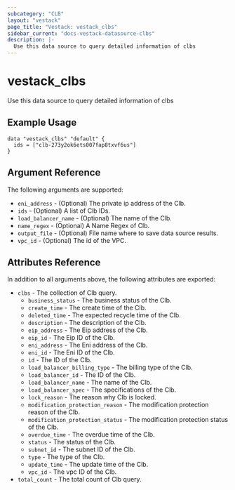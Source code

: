 ```yaml
---
subcategory: "CLB"
layout: "vestack"
page_title: "Vestack: vestack_clbs"
sidebar_current: "docs-vestack-datasource-clbs"
description: |-
  Use this data source to query detailed information of clbs
---
```

# vestack_clbs
Use this data source to query detailed information of clbs
## Example Usage
```hcl
data "vestack_clbs" "default" {
  ids = ["clb-273y2ok6ets007fap8txvf6us"]
}
```
## Argument Reference
The following arguments are supported:
* `eni_address` - (Optional) The private ip address of the Clb.
* `ids` - (Optional) A list of Clb IDs.
* `load_balancer_name` - (Optional) The name of the Clb.
* `name_regex` - (Optional) A Name Regex of Clb.
* `output_file` - (Optional) File name where to save data source results.
* `vpc_id` - (Optional) The id of the VPC.

## Attributes Reference
In addition to all arguments above, the following attributes are exported:
* `clbs` - The collection of Clb query.
  * `business_status` - The business status of the Clb.
  * `create_time` - The create time of the Clb.
  * `deleted_time` - The expected recycle time of the Clb.
  * `description` - The description of the Clb.
  * `eip_address` - The Eip address of the Clb.
  * `eip_id` - The Eip ID of the Clb.
  * `eni_address` - The Eni address of the Clb.
  * `eni_id` - The Eni ID of the Clb.
  * `id` - The ID of the Clb.
  * `load_balancer_billing_type` - The billing type of the Clb.
  * `load_balancer_id` - The ID of the Clb.
  * `load_balancer_name` - The name of the Clb.
  * `load_balancer_spec` - The specifications of the Clb.
  * `lock_reason` - The reason why Clb is locked.
  * `modification_protection_reason` - The modification protection reason of the Clb.
  * `modification_protection_status` - The modification protection status of the Clb.
  * `overdue_time` - The overdue time of the Clb.
  * `status` - The status of the Clb.
  * `subnet_id` - The subnet ID of the Clb.
  * `type` - The type of the Clb.
  * `update_time` - The update time of the Clb.
  * `vpc_id` - The vpc ID of the Clb.
* `total_count` - The total count of Clb query.


